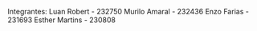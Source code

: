 Integrantes:
Luan Robert - 232750
Murilo Amaral - 232436
Enzo Farias - 231693
Esther Martins - 230808

